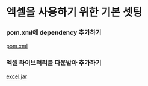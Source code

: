 # 엑셀을 사용하기 위한 기본 셋팅
### pom.xml에 dependency 추가하기
[pom.xml](setting/pom.xml.md)

### 엑셀 라이브러리를 다운받아 추가하기
[excel jar](https://github.com/yeolim2518/limRemote/files/2647621/excel.jar.zip)